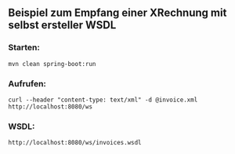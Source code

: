 ## Beispiel zum Empfang einer XRechnung mit selbst ersteller WSDL


### Starten:
```
mvn clean spring-boot:run
```

### Aufrufen:
```
curl --header "content-type: text/xml" -d @invoice.xml http://localhost:8080/ws
```

### WSDL:
```
http://localhost:8080/ws/invoices.wsdl
```

